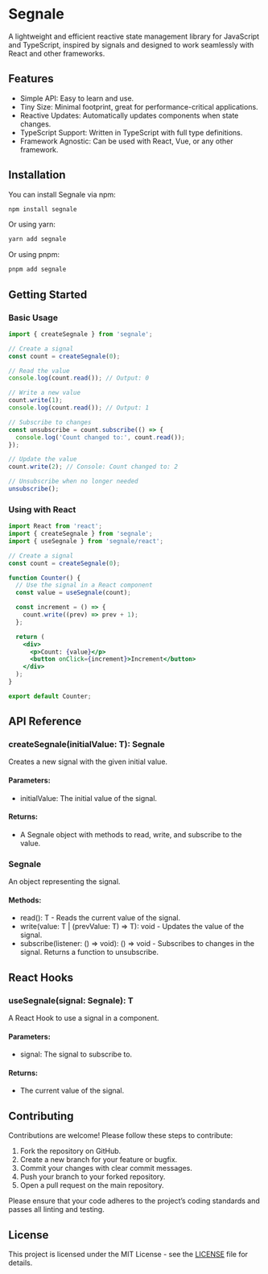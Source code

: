 # Segnale
A lightweight and efficient reactive state management library for JavaScript and TypeScript, inspired by signals and designed to work seamlessly with React and other frameworks.
## Features
- Simple API: Easy to learn and use.
- Tiny Size: Minimal footprint, great for performance-critical applications.
- Reactive Updates: Automatically updates components when state changes.
- TypeScript Support: Written in TypeScript with full type definitions.
- Framework Agnostic: Can be used with React, Vue, or any other framework.

## Installation

You can install Segnale via npm:  

```bash
npm install segnale
```

Or using yarn:  

```bash
yarn add segnale
```

Or using pnpm:  

```bash
pnpm add segnale
```

## Getting Started

### Basic Usage
```js
import { createSegnale } from 'segnale';

// Create a signal
const count = createSegnale(0);

// Read the value
console.log(count.read()); // Output: 0

// Write a new value
count.write(1);
console.log(count.read()); // Output: 1

// Subscribe to changes
const unsubscribe = count.subscribe(() => {
  console.log('Count changed to:', count.read());
});

// Update the value
count.write(2); // Console: Count changed to: 2

// Unsubscribe when no longer needed
unsubscribe();
```

### Using with React

```jsx
import React from 'react';
import { createSegnale } from 'segnale';
import { useSegnale } from 'segnale/react';

// Create a signal
const count = createSegnale(0);

function Counter() {
  // Use the signal in a React component
  const value = useSegnale(count);

  const increment = () => {
    count.write((prev) => prev + 1);
  };

  return (
    <div>
      <p>Count: {value}</p>
      <button onClick={increment}>Increment</button>
    </div>
  );
}

export default Counter;
```

## API Reference

### createSegnale<T>(initialValue: T): Segnale<T>
Creates a new signal with the given initial value.
#### Parameters:
- initialValue: The initial value of the signal.
#### Returns:
- A Segnale<T> object with methods to read, write, and subscribe to the value.  

### Segnale<T>
An object representing the signal.
#### Methods:
- read(): T - Reads the current value of the signal.
- write(value: T | (prevValue: T) => T): void - Updates the value of the signal.
- subscribe(listener: () => void): () => void - Subscribes to changes in the signal. Returns a function to unsubscribe.

## React Hooks

### useSegnale<T>(signal: Segnale<T>): T
A React Hook to use a signal in a component.
#### Parameters:
- signal: The signal to subscribe to.
#### Returns:
- The current value of the signal.

## Contributing
Contributions are welcome! Please follow these steps to contribute:  
1.	Fork the repository on GitHub.
2.	Create a new branch for your feature or bugfix.
3.	Commit your changes with clear commit messages.
4.	Push your branch to your forked repository.
5.	Open a pull request on the main repository.  

Please ensure that your code adheres to the project’s coding standards and passes all linting and testing.

## License
This project is licensed under the MIT License - see the [LICENSE](./LICENSE) file for details.
